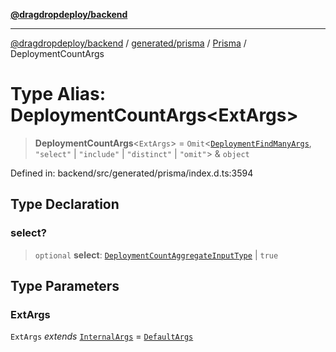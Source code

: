 [**@dragdropdeploy/backend**](../../../../../README.md)

***

[@dragdropdeploy/backend](../../../../../README.md) / [generated/prisma](../../../README.md) / [Prisma](../README.md) / DeploymentCountArgs

# Type Alias: DeploymentCountArgs\<ExtArgs\>

> **DeploymentCountArgs**\<`ExtArgs`\> = `Omit`\<[`DeploymentFindManyArgs`](DeploymentFindManyArgs.md), `"select"` \| `"include"` \| `"distinct"` \| `"omit"`\> & `object`

Defined in: backend/src/generated/prisma/index.d.ts:3594

## Type Declaration

### select?

> `optional` **select**: [`DeploymentCountAggregateInputType`](DeploymentCountAggregateInputType.md) \| `true`

## Type Parameters

### ExtArgs

`ExtArgs` *extends* [`InternalArgs`](../../../runtime/library/type-aliases/InternalArgs.md) = [`DefaultArgs`](../../../runtime/library/type-aliases/DefaultArgs.md)
